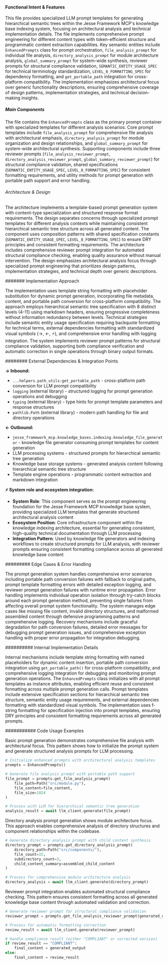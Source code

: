 <!-- CACHE_METADATA_START -->
<!-- Source File: {PROJECT_ROOT}/jesse-framework-mcp/jesse_framework_mcp/knowledge_bases/indexing/knowledge_prompts.py -->
<!-- Cached On: 2025-07-06T11:30:41.397671 -->
<!-- Source Modified: 2025-07-05T11:28:34.701108 -->
<!-- Cache Version: 1.0 -->
<!-- CACHE_METADATA_END -->

#### Functional Intent & Features

This file provides specialized LLM prompt templates for generating hierarchical semantic trees within the Jesse Framework MCP's knowledge base indexing system, focusing on architectural analysis and technical implementation details. The file implements comprehensive prompt engineering for different content types with token-efficient structure and programmatic content extraction capabilities. Key semantic entities include `EnhancedPrompts` class for prompt orchestration, `file_analysis_prompt` for individual file analysis, `directory_analysis_prompt` for module architecture analysis, `global_summary_prompt` for system-wide synthesis, reviewer prompts for structural compliance validation, `SEMANTIC_ENTITY_USAGE_SPEC` for technical terminology standardization, `LEVEL_8_FORMATTING_SPEC` for dependency formatting, and `get_portable_path` integration for cross-platform compatibility. The implementation emphasizes architectural focus over generic functionality descriptions, ensuring comprehensive coverage of design patterns, implementation strategies, and technical decision-making insights.

##### Main Components

The file contains the `EnhancedPrompts` class as the primary prompt container with specialized templates for different analysis scenarios. Core prompt templates include `file_analysis_prompt` for comprehensive file analysis with architectural emphasis, `directory_analysis_prompt` for module organization and design relationships, and `global_summary_prompt` for system-wide architectural synthesis. Supporting components include three reviewer prompts (`file_analysis_reviewer_prompt`, `directory_analysis_reviewer_prompt`, `global_summary_reviewer_prompt`) for structural compliance validation, shared specifications (`SEMANTIC_ENTITY_USAGE_SPEC`, `LEVEL_8_FORMATTING_SPEC`) for consistent formatting requirements, and utility methods for prompt generation with portable path support and error handling.

###### Architecture & Design

The architecture implements a template-based prompt generation system with content-type specialization and structured response format requirements. The design separates concerns through specialized prompt templates for different analysis contexts while maintaining consistent hierarchical semantic tree structure across all generated content. The component uses composition patterns with shared specification constants (`SEMANTIC_ENTITY_USAGE_SPEC`, `LEVEL_8_FORMATTING_SPEC`) to ensure DRY principles and consistent formatting requirements. The architecture includes comprehensive reviewer prompt integration for automated structural compliance checking, enabling quality assurance without manual intervention. The design emphasizes architectural analysis focus through specialized prompt engineering that prioritizes design patterns, implementation strategies, and technical depth over generic descriptions.

####### Implementation Approach

The implementation uses template string formatting with placeholder substitution for dynamic prompt generation, incorporating file metadata, content, and portable path conversion for cross-platform compatibility. The approach employs hierarchical semantic tree specification with 8 distinct levels (4-11) using markdown headers, ensuring progressive completeness without information redundancy between levels. Technical strategies include semantic entity usage specification requiring backquote formatting for technical terms, external dependencies formatting with standardized visual symbols (→, ←, ⚡), and comprehensive error handling with logging integration. The system implements reviewer prompt patterns for structural compliance validation, supporting both compliance verification and automatic correction in single operations through binary output formats.

######## External Dependencies & Integration Points

**→ Inbound:**
- `...helpers.path_utils:get_portable_path` - cross-platform path conversion for LLM prompt compatibility
- `logging` (external library) - structured logging for prompt generation operations and debugging
- `typing` (external library) - type hints for prompt template parameters and response structures
- `pathlib.Path` (external library) - modern path handling for file and directory operations

**← Outbound:**
- `jesse_framework_mcp.knowledge_bases.indexing.knowledge_file_generator` - knowledge file generator consuming prompt templates for content generation
- LLM processing systems - structured prompts for hierarchical semantic tree generation
- Knowledge base storage systems - generated analysis content following hierarchical semantic tree structure
- Template engine operations - programmatic content extraction and markdown integration

**⚡ System role and ecosystem integration:**

- **System Role**: This component serves as the prompt engineering foundation for the Jesse Framework MCP knowledge base system, providing specialized LLM templates that generate structured architectural analysis content
- **Ecosystem Position**: Core infrastructure component within the knowledge indexing architecture, essential for generating consistent, high-quality technical documentation through LLM processing
- **Integration Pattern**: Used by knowledge file generators and indexing workflows to create structured prompts for LLM analysis, with reviewer prompts ensuring consistent formatting compliance across all generated knowledge base content

######### Edge Cases & Error Handling

The prompt generation system handles comprehensive error scenarios including portable path conversion failures with fallback to original paths, prompt template formatting errors with detailed exception logging, and reviewer prompt generation failures with runtime error propagation. Error handling implements individual operation isolation through try-catch blocks around each prompt generation method, preventing single failures from affecting overall prompt system functionality. The system manages edge cases like missing file content, invalid directory structures, and malformed assembled content through defensive programming patterns and comprehensive logging. Recovery mechanisms include graceful degradation for path conversion failures, detailed error messages for debugging prompt generation issues, and comprehensive exception handling with proper error propagation for integration debugging.

########## Internal Implementation Details

Internal mechanisms include template string formatting with named placeholders for dynamic content insertion, portable path conversion integration using `get_portable_path()` for cross-platform compatibility, and comprehensive logging integration for debugging and monitoring prompt generation operations. The `EnhancedPrompts` class initializes with all prompt templates as instance attributes, enabling efficient reuse and consistent formatting across multiple prompt generation calls. Prompt templates include extensive specification sections for hierarchical semantic tree structure, semantic entity usage requirements, and external dependencies formatting with standardized visual symbols. The implementation uses f-string formatting for specification injection into prompt templates, ensuring DRY principles and consistent formatting requirements across all generated prompts.

########### Code Usage Examples

Basic prompt generation demonstrates comprehensive file analysis with architectural focus. This pattern shows how to initialize the prompt system and generate structured analysis prompts for LLM processing.

```python
# Initialize enhanced prompts with architectural analysis templates
prompts = EnhancedPrompts()

# Generate file analysis prompt with portable path support
file_prompt = prompts.get_file_analysis_prompt(
    file_path=Path("src/module.py"),
    file_content=file_content,
    file_size=1024
)

# Process with LLM for hierarchical semantic tree generation
analysis_result = await llm_client.generate(file_prompt)
```

Directory analysis prompt generation shows module architecture focus. This approach enables comprehensive analysis of directory structures and component relationships within the codebase.

```python
# Generate directory analysis prompt with child content synthesis
directory_prompt = prompts.get_directory_analysis_prompt(
    directory_path=Path("src/components/"),
    file_count=15,
    subdirectory_count=3,
    child_content_summary=assembled_child_content
)

# Process for comprehensive module architecture analysis
directory_analysis = await llm_client.generate(directory_prompt)
```

Reviewer prompt integration enables automated structural compliance checking. This pattern ensures consistent formatting across all generated knowledge base content through automated validation and correction.

```python
# Generate reviewer prompt for structural compliance validation
reviewer_prompt = prompts.get_file_analysis_reviewer_prompt(generated_output)

# Process for automatic formatting correction
review_result = await llm_client.generate(reviewer_prompt)

# Handle compliance result (either "COMPLIANT" or corrected version)
if review_result == "COMPLIANT":
    final_content = generated_output
else:
    final_content = review_result
```
